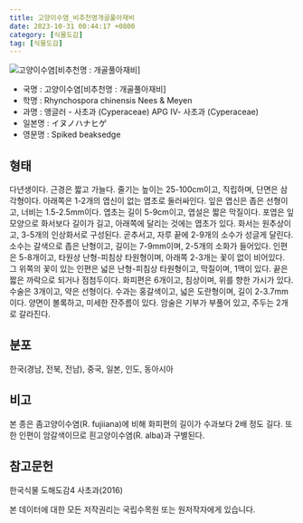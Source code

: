 ```yaml
---
title: 고양이수염_비추천명개골풀아재비
date: 2023-10-31 00:44:17 +0800
category: [식물도감]
tag: [식물도감]
---
```




![고양이수염[비추천명 : 개골풀아재비]](/fileUpload/plants/basic/Cyperaceae/Rhynchospora/5451/5451_1_th2.jpg)
- 국명 : 고양이수염[비추천명 : 개골풀아재비]
- 학명 : Rhynchospora chinensis Nees & Meyen
- 과명 : 앵글러 - 사초과 (Cyperaceae) APG Ⅳ- 사초과 (Cyperaceae)
- 일본명 : イヌノハナヒゲ
- 영문명 : Spiked beaksedge


## 형태
다년생이다. 근경은 짧고 가늘다. 줄기는 높이는 25-100cm이고, 직립하며, 단면은 삼각형이다. 아래쪽은 1-2개의 엽신이 없는 엽초로 둘러싸인다. 잎은 엽신은 좁은 선형이고, 너비는 1.5-2.5mm이다. 엽초는 길이 5-9cm이고, 엽설은 짧은 막질이다. 포엽은 잎모양으로 화서보다 길이가 길고, 아래쪽에 달리는 것에는 엽초가 있다. 화서는 원추상이고, 3-5개의 인상화서로 구성된다. 곧추서고, 자루 끝에 2-9개의 소수가 성글게 달린다. 소수는 갈색으로 좁은 난형이고, 길이는 7-9mm이며, 2-5개의 소화가 들어있다. 인편은 5-8개이고, 타원상 난형-피침상 타원형이며, 아래쪽 2-3개는 꽃이 없이 비어있다. 그 위쪽의 꽃이 있는 인편은 넓은 난형-피침상 타원형이고, 막질이며, 1맥이 있다. 끝은 짧은 까락으로 되거나 점첨두이다. 화피편은 6개이고, 침상이며, 위를 향한 가시가 있다. 수술은 3개이고, 약은 선형이다. 수과는 홍갈색이고, 넓은 도란형이며, 길이 2-3.7mm이다. 양면이 볼록하고, 미세한 잔주름이 있다. 암술은 기부가 부풀어 있고, 주두는 2개로 갈라진다.
## 분포
한국(경남, 전북, 전남), 중국, 일본, 인도, 동아시아
## 비고
본 종은 좀고양이수염(R. fujiiana)에 비해 화피편의 길이가 수과보다 2배 정도 길다. 또한 인편이 암갈색이므로 흰고양이수염(R. alba)과 구별된다.
## 참고문헌
한국식물 도해도감4 사초과(2016)






본 데이터에 대한 모든 저작권리는 국립수목원 또는 원저작자에게 있습니다.
